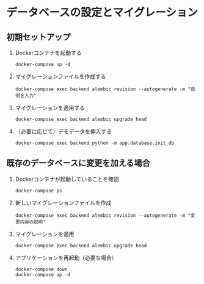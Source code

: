 # データベースの設定とマイグレーション

## 初期セットアップ
1. Dockerコンテナを起動する
   ```
   docker-compose up -d
   ```

2. マイグレーションファイルを作成する
   ```
   docker-compose exec backend alembic revision --autogenerate -m "説明を入力"
   ```

3. マイグレーションを適用する
   ```
   docker-compose exec backend alembic upgrade head
   ```

4. （必要に応じて）デモデータを挿入する
   ```
   docker-compose exec backend python -m app.database.init_db
   ```

## 既存のデータベースに変更を加える場合
1. Dockerコンテナが起動していることを確認
   ```
   docker-compose ps
   ```

2. 新しいマイグレーションファイルを作成
   ```
   docker-compose exec backend alembic revision --autogenerate -m "変更内容の説明"
   ```

3. マイグレーションを適用
   ```
   docker-compose exec backend alembic upgrade head
   ```

4. アプリケーションを再起動（必要な場合）
   ```
   docker-compose down
   docker-compose up -d
   ```


